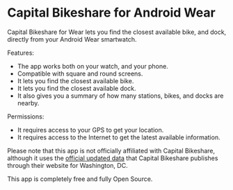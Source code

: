 # Capital Bikeshare for Android Wear

Capital Bikeshare for Wear lets you find the closest available bike, and dock, directly from your Android Wear smartwatch.

Features:
* The app works both on your watch, and your phone.
* Compatible with square and round screens.
* It lets you find the closest available bike. 
* It lets you find the closest available dock.
* It also gives you a summary of how many stations, bikes, and docks are nearby.

Permissions:
* It requires access to your GPS to get your location.
* It requires access to the Internet to get the latest available information.

Please note that this app is not officially affiliated with Capital Bikeshare, although it uses the [official updated data](https://github.com/zugaldia/capitalbikeshare/tree/master/appengine) that Capital Bikeshare publishes through their website for Washington, DC.

This app is completely free and fully Open Source.
